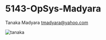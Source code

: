 # 5143-OpSys-Madyara
Tanaka Madyara
tmadyara@yahoo.com

![tanaka](https://user-images.githubusercontent.com/25134193/51271709-dcfa8700-198d-11e9-88b8-0148506cf29a.jpg)
